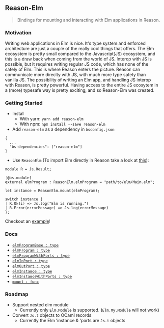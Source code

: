 ## Reason-Elm
> Bindings for mounting and interacting with Elm applications in Reason.

### Motivation
Writing web applications in Elm is nice. It's type system and enforced architecture
are just a couple of the really cool things that offers. The Elm ecosystem is
pretty small compared to the Javascript(JS) ecosystem, and this is a draw back
when coming from the world of JS. Interop with JS is possible, but it requires
writing regular JS code, which has none of the safely of Elm. This is where Reason
enters the picture. Reason can communicate more direclty with JS, with much more
type safety than vanilla JS. The possibility of writing an Elm app, and handling
JS interop with Reason, is pretty powerful. Having access to the entire JS
ecosytem in a (more) typesafe way is pretty exciting, and so Reason-Elm was created.

### Getting Started
* Install
  * With yarn: `yarn add reason-elm`
  * With npm: `npm install --save reason-elm`
* Add `reason-elm` as a dependency in `bsconfig.json`
```
{
  ...
  "bs-dependencies": ["reason-elm"]
}
```

* Use `ReasonElm` (To import Elm directly in Reason take a look at [this](https://github.com/jaredramirez/reason-elm-example)):
```
module R = Js.Result;

[@bs.module]
external elmProgram : ReasonElm.elmProgram = "path/to/elm/Main.elm";

let instance = ReasonElm.mount(elmProgram);

switch instance {
| R.Ok(i) => Js.log("Elm is running.")
| R.Error(errorMessage) => Js.log(errorMessage)
};
```

Checkout an [example](https://github.com/jaredramirez/reason-elm-example)!

### Docs
* [`elmProgramBase : type`](DOCS.md#elmProgramBase)
* [`elmProgram : type`](DOCS.md#elmProgram)
* [`elmProgramWithPorts : type`](DOCS.md#elmProgramWithPorts)
* [`elmInPort : type`](DOCS.md#elmInPort)
* [`elmOutPort : type`](DOCS.md#elmOutPort)
* [`elmInstance : type`](DOCS.md#elmInstance)
* [`elmInstanceWithPorts : type`](DOCS.md#elmInstanceWithPorts)
* [`mount : func`](DOCS.md#mount)

### Roadmap
* Support nested elm module
  * Currently only `Elm.Module` is supported. (`Elm.My.Module` will not work)
* Convert `Js.t` objects to OCaml records
  * Currently the Elm 'instance & 'ports are `Js.t` objects
